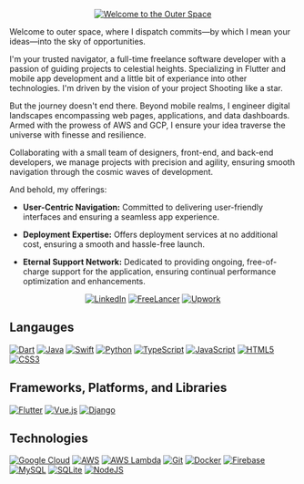 <p align="center">
  <a href="#">
    <img src="https://capsule-render.vercel.app/api?type=venom&height=300&color=gradient&text=Welcome%20to%20the%20Outer%20Space&section=header&reversal=false&textBg=false&fontColor=505050&fontSize=60&animation=twinkling" alt="Welcome to the Outer Space">
  </a>
</p>
Welcome to outer space, where I dispatch commits—by which I mean your ideas—into the sky of opportunities.

I'm your trusted navigator, a full-time freelance software developer with a passion of guiding projects to celestial heights. Specializing in Flutter and mobile app development and a little bit of experiance into other technologies. I'm driven by the vision of your project Shooting like a star. 

But the journey doesn't end there. Beyond mobile realms, I engineer digital landscapes encompassing web pages, applications, and data dashboards. Armed with the prowess of AWS and GCP, I ensure your idea traverse the universe with finesse and resilience.

Collaborating with a small team of designers, front-end, and back-end developers, we manage projects with precision and agility, ensuring smooth navigation through the cosmic waves of development.

And behold, my offerings:

- **User-Centric Navigation:** Committed to delivering user-friendly interfaces and ensuring a seamless app experience.

- **Deployment Expertise:** Offers deployment services at no additional cost, ensuring a smooth and hassle-free launch.

- **Eternal Support Network:** Dedicated to providing ongoing, free-of-charge support for the application, ensuring continual performance optimization and enhancements.

<div align="center">
  <a href="https://www.linkedin.com/in/ahmed-osama-a38329144/"><img src="https://img.shields.io/badge/linkedin-%230077B5.svg?style=for-the-badge&logo=linkedin&logoColor=white" alt="LinkedIn" /></a>
  <a href="https://www.freelancer.com/u/asph"><img src="https://img.shields.io/badge/freelancer-FF66B6?style=for-the-badge&logo=freelancer&color=ADD8E6" alt="FreeLancer" /></a>
  <a href="https://www.upwork.com/freelancers/~01ff97dedd17caff2c"><img src="https://img.shields.io/badge/upwork-FF66B6?style=for-the-badge&logo=upwork&color=008000" alt="Upwork" /></a>
</div>


## Langauges
<div align="left">
  <!-- Dart -->
  <a href="https://dart.dev/"><img src="https://img.shields.io/badge/dart-%230175C2.svg?style=for-the-badge&logo=dart&logoColor=white" alt="Dart" /></a>
  <!-- Java -->
  <a href="https://java.com/"><img src="https://img.shields.io/badge/java-%23ED8B00.svg?style=for-the-badge&logo=openjdk&logoColor=white" alt="Java" /></a>
  <!-- Swift -->
  <a href="https://swift.org/"><img src="https://img.shields.io/badge/swift-F05138?style=for-the-badge&logo=swift&logoColor=white" alt="Swift" /></a>
  <!-- Python -->
  <a href="https://python.org/"><img src="https://img.shields.io/badge/python-3670A0?style=for-the-badge&logo=python&logoColor=ffdd54" alt="Python" /></a>
  <!-- TypeScript -->
  <a href="https://typescriptlang.org/"><img src="https://img.shields.io/badge/typescript-%23007ACC.svg?style=for-the-badge&logo=typescript&logoColor=white" alt="TypeScript" /></a>
  <!-- JavaScript -->
  <a href="https://developer.mozilla.org/en-US/docs/Web/JavaScript"><img src="https://img.shields.io/badge/javascript-%23323330.svg?style=for-the-badge&logo=javascript&logoColor=%23F7DF1E" alt="JavaScript" /></a>
  <!-- HTML5 -->
  <a href="https://html.com/"><img src="https://img.shields.io/badge/html5-%23E34F26.svg?style=for-the-badge&logo=html5&logoColor=white" alt="HTML5" /></a>
  <!-- CSS3 -->
  <a href="https://w3.org/Style/CSS/Overview.en.html"><img src="https://img.shields.io/badge/css3-%231572B6.svg?style=for-the-badge&logo=css3&logoColor=white" alt="CSS3" /></a>
 </div>

 ## Frameworks, Platforms, and Libraries
<div align="left">
  <!-- Flutter -->
  <a href="https://flutter.dev/"><img src="https://img.shields.io/badge/Flutter-%2302569B.svg?style=for-the-badge&logo=Flutter&logoColor=white" alt="Flutter" /></a>
  <!-- VueJS -->
  <a href="https://vuejs.org/"><img src="https://img.shields.io/badge/vuejs-%2335495e.svg?style=for-the-badge&logo=vuedotjs&logoColor=%234FC08D" alt="Vue.js" /></a>
  <!-- Django -->
  <a href="https://www.djangoproject.com/"><img src="https://img.shields.io/badge/django-%23092E20.svg?style=for-the-badge&logo=django&logoColor=white" alt="Django" /></a>
  </div>

## Technologies
<div align="left">
  <!-- GCP -->
  <a href="https://cloud.google.com/"><img src="https://img.shields.io/badge/GoogleCloud-%234285F4.svg?style=for-the-badge&logo=google-cloud&logoColor=white" alt="Google Cloud" /></a>
  <!-- AWS -->
  <a href="https://aws.amazon.com/"><img src="https://img.shields.io/badge/AWS-%23FF9900.svg?style=for-the-badge&logo=amazon-aws&logoColor=white" alt="AWS" /></a>
  <!-- Lambda -->
  <a href="https://aws.amazon.com/lambda/"><img src="https://img.shields.io/badge/aws%20lambda-%23FF9900.svg?style=for-the-badge&logo=aws-lambda&logoColor=white" alt="AWS Lambda" /></a>
  <!-- Git -->
  <a href="https://git-scm.com/"><img src="https://img.shields.io/badge/git-%23F05033.svg?style=for-the-badge&logo=git&logoColor=white" alt="Git" /></a>
  <!-- Docker -->
  <a href="https://docker.com/"><img src="https://img.shields.io/badge/docker-%230db7ed.svg?style=for-the-badge&logo=docker&logoColor=white" alt="Docker" /></a>
  <!-- Firebase -->
  <a href="https://firebase.google.com/"><img src="https://img.shields.io/badge/firebase-%23039BE5.svg?style=for-the-badge&logo=firebase" alt="Firebase" /></a>
  <!-- MySQL -->
  <a href="https://mysql.com/"><img src="https://img.shields.io/badge/mysql-%2300f.svg?style=for-the-badge&logo=mysql&logoColor=white" alt="MySQL" /></a>
  <!-- SQLite -->
  <a href="https://sqlite.org/index.html"><img src="https://img.shields.io/badge/sqlite-%2307405e.svg?style=for-the-badge&logo=sqlite&logoColor=white" alt="SQLite" /></a>
  <!-- NodeJs -->
  <a href="https://nodejs.org/"><img src="https://img.shields.io/badge/node.js-6DA55F?style=for-the-badge&logo=node.js&logoColor=white" alt="NodeJS" /></a>
</div>

<!--
**AhmedOs90/AhmedOs90** is a ✨ _special_ ✨ repository because its `README.md` (this file) appears on your GitHub profile.

Here are some ideas to get you started:

- 🔭 I’m currently working on ...
- 🌱 I’m currently learning ...
- 👯 I’m looking to collaborate on ...
- 🤔 I’m looking for help with ...
- 💬 Ask me about ...
- 📫 How to reach me: ...
- 😄 Pronouns: ...
- ⚡ Fun fact: ...
-->
